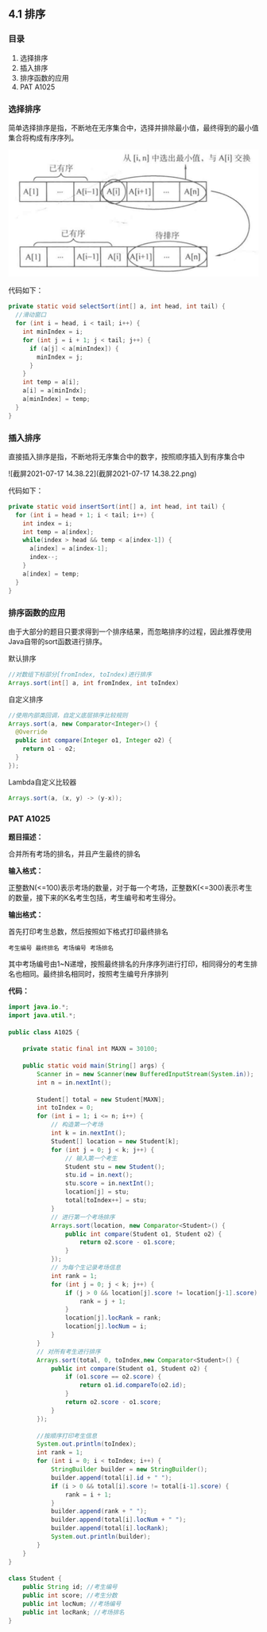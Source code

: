 ## 4.1 排序

### 目录

1. 选择排序
2. 插入排序
3. 排序函数的应用
4. PAT A1025



### 选择排序

简单选择排序是指，不断地在无序集合中，选择并排除最小值，最终得到的最小值集合将构成有序序列。

<img src="image-20210717115308175.png" alt="image-20210717115308175" style="zoom:60%;" />

代码如下：

```java
private static void selectSort(int[] a, int head, int tail) {
  //滑动窗口
  for (int i = head, i < tail; i++) {
    int minIndex = i;
    for (int j = i + 1; j < tail; j++) {
      if (a[j] < a[minIndex]) {
        minIndex = j;
      }
    }
    int temp = a[i];
    a[i] = a[minIndx];
    a[minIndex] = temp;
  }
}
```



### 插入排序

直接插入排序是指，不断地将无序集合中的数字，按照顺序插入到有序集合中

![截屏2021-07-17 14.38.22](截屏2021-07-17 14.38.22.png)

代码如下：

```java
private static void insertSort(int[] a, int head, int tail) {
  for (int i = head + 1; i < tail; i++) {
    int index = i;
    int temp = a[index];
    while(index > head && temp < a[index-1]) {
      a[index] = a[index-1];
      index--;
    }
    a[index] = temp;
  }
}
```



### 排序函数的应用

由于大部分的题目只要求得到一个排序结果，而忽略排序的过程，因此推荐使用Java自带的sort函数进行排序。

默认排序

```java
//对数组下标部分[fromIndex, toIndex)进行排序
Arrays.sort(int[] a, int fromIndex, int toIndex)
```

自定义排序

```java
//使用内部类回调，自定义底层排序比较规则
Arrays.sort(a, new Comparator<Integer>() {
  @Override
  public int compare(Integer o1, Integer o2) {
    return o1 - o2;
  }
});
```

Lambda自定义比较器

```java
Arrays.sort(a, (x, y) -> (y-x));
```



### PAT A1025

**题目描述：**

合并所有考场的排名，并且产生最终的排名

**输入格式：**

正整数N(<=100)表示考场的数量，对于每一个考场，正整数K(<=300)表示考生的数量，接下来的K名考生包括，考生编号和考生得分。

**输出格式：**

首先打印考生总数，然后按照如下格式打印最终排名

```
考生编号 最终排名 考场编号 考场排名
```

其中考场编号由1~N递增，按照最终排名的升序序列进行打印，相同得分的考生排名也相同。最终排名相同时，按照考生编号升序排列

**代码：**

```java
import java.io.*;
import java.util.*;

public class A1025 {

    private static final int MAXN = 30100;

    public static void main(String[] args) {
        Scanner in = new Scanner(new BufferedInputStream(System.in));
        int n = in.nextInt();

        Student[] total = new Student[MAXN];
        int toIndex = 0;
        for (int i = 1; i <= n; i++) {
            // 构造第一个考场
            int k = in.nextInt();
            Student[] location = new Student[k];
            for (int j = 0; j < k; j++) {
                // 输入第一个考生
                Student stu = new Student();
                stu.id = in.next();
                stu.score = in.nextInt();
                location[j] = stu;
                total[toIndex++] = stu;
            }
            // 进行第一个考场排序
            Arrays.sort(location, new Comparator<Student>() {
                public int compare(Student o1, Student o2) {
                    return o2.score - o1.score;
                }
            });
            // 为每个生记录考场信息
            int rank = 1;
            for (int j = 0; j < k; j++) {
                if (j > 0 && location[j].score != location[j-1].score) {
                    rank = j + 1;
                }
                location[j].locRank = rank;
                location[j].locNum = i;
            }
        }
        // 对所有考生进行排序
        Arrays.sort(total, 0, toIndex,new Comparator<Student>() {
            public int compare(Student o1, Student o2) {
                if (o1.score == o2.score) {
                    return o1.id.compareTo(o2.id);
                }
                return o2.score - o1.score;
            }
        });

        //按顺序打印考生信息
        System.out.println(toIndex);
        int rank = 1;
        for (int i = 0; i < toIndex; i++) {
            StringBuilder builder = new StringBuilder();
            builder.append(total[i].id + " ");
            if (i > 0 && total[i].score != total[i-1].score) {
                rank = i + 1;
            }
            builder.append(rank + " ");
            builder.append(total[i].locNum + " ");
            builder.append(total[i].locRank);
            System.out.println(builder);
        }
    }
}

class Student {
    public String id; //考生编号
    public int score; //考生分数
    public int locNum; //考场编号
    public int locRank; //考场排名
}
```

